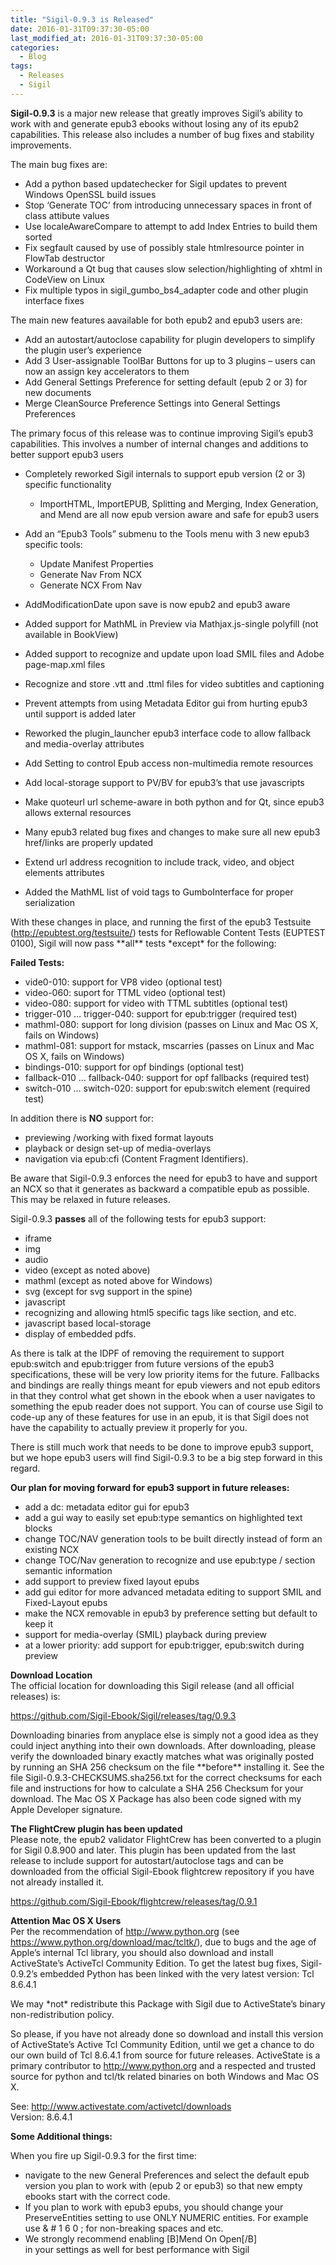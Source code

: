 ```yaml
---
title: "Sigil-0.9.3 is Released"
date: 2016-01-31T09:37:30-05:00
last_modified_at: 2016-01-31T09:37:30-05:00
categories:
  - Blog
tags:
  - Releases
  - Sigil
---
```


__Sigil-0.9.3__ is a major new release that greatly improves Sigil’s ability to work with and generate epub3 ebooks without losing any of its epub2 capabilities. This release also includes a number of bug fixes and stability improvements.

The main bug fixes are:

*   Add a python based updatechecker for Sigil updates to prevent Windows OpenSSL build issues
*   Stop ‘Generate TOC’ from introducing unnecessary spaces in front of class attibute values
*   Use localeAwareCompare to attempt to add Index Entries to build them sorted
*   Fix segfault caused by use of possibly stale htmlresource pointer in FlowTab destructor
*   Workaround a Qt bug that causes slow selection/highlighting of xhtml in CodeView on Linux
*   Fix multiple typos in sigil\_gumbo\_bs4\_adapter code and other plugin interface fixes

The main new features aavailable for both epub2 and epub3 users are:

*   Add an autostart/autoclose capability for plugin developers to simplify the plugin user’s experience
*   Add 3 User-assignable ToolBar Buttons for up to 3 plugins – users can now an assign key accelerators to them
*   Add General Settings Preference for setting default (epub 2 or 3) for new documents
*   Merge CleanSource Preference Settings into General Settings Preferences

The primary focus of this release was to continue improving Sigil’s epub3 capabilities. This involves a number of internal changes and additions to better support epub3 users

*   Completely reworked Sigil internals to support epub version (2 or 3) specific functionality
    
    *   ImportHTML, ImportEPUB, Splitting and Merging, Index Generation, and Mend are all now epub version aware and safe for epub3 users 
    
    
    
*   Add an “Epub3 Tools” submenu to the Tools menu with 3 new epub3 specific tools:
    
    *   Update Manifest Properties
    *   Generate Nav From NCX
    *   Generate NCX From Nav 
    
    
    
*   AddModificationDate upon save is now epub2 and epub3 aware
*   Added support for MathML in Preview via Mathjax.js-single polyfill (not available in BookView)
*   Added support to recognize and update upon load SMIL files and Adobe page-map.xml files
*   Recognize and store .vtt and .ttml files for video subtitles and captioning
*   Prevent attempts from using Metadata Editor gui from hurting epub3 until support is added later
*   Reworked the plugin\_launcher epub3 interface code to allow fallback and media-overlay attributes
*   Add Setting to control Epub access non-multimedia remote resources
*   Add local-storage support to PV/BV for epub3’s that use javascripts
*   Make quoteurl url scheme-aware in both python and for Qt, since epub3 allows external resources
*   Many epub3 related bug fixes and changes to make sure all new epub3 href/links are properly updated
*   Extend url address recognition to include track, video, and object elements attributes
*   Added the MathML list of void tags to GumboInterface for proper serialization

With these changes in place, and running the first of the epub3 Testsuite (<http://epubtest.org/testsuite/>) tests for Reflowable Content Tests (EUPTEST 0100), Sigil will now pass \*\*all\*\* tests \*except\* for the following:

__Failed Tests:__

*   vide0-010: support for VP8 video (optional test)
*   video-060: suport for TTML video (optional test)
*   video-080: support for video with TTML subtitles (optional test)
*   trigger-010 … trigger-040: support for epub:trigger (required test)
*    mathml-080: support for long division (passes on Linux and Mac OS X, fails on Windows)
*    mathml-081: support for mstack, mscarries (passes on Linux and Mac OS X, fails on Windows)
*   bindings-010: support for opf bindings (optional test)
*   fallback-010 … fallback-040: support for opf fallbacks (required test)
*   switch-010 … switch-020: support for epub:switch element (required test)

In addition there is __NO__ support for:

*   previewing /working with fixed format layouts
*   playback or design set-up of media-overlays
*   navigation via epub:cfi (Content Fragment Identifiers).

Be aware that Sigil-0.9.3 enforces the need for epub3 to have and support an NCX so that it generates as backward a compatible epub as possible. This may be relaxed in future releases.

Sigil-0.9.3 __passes__ all of the following tests for epub3 support: 

*   iframe
*   img
*   audio
*   video (except as noted above)
*   mathml (except as noted above for Windows)
*   svg (except for svg support in the spine)
*   javascript
*   recognizing and allowing html5 specific tags like section, and etc.
*   javascript based local-storage
*   display of embedded pdfs.

As there is talk at the IDPF of removing the requirement to support epub:switch and epub:trigger from future versions of the epub3 specifications, these will be very low priority items for the future. Fallbacks and bindings are really things meant for epub viewers and not epub editors in that they control what get shown in the ebook when a user navigates to something the epub reader does not support. You can of course use Sigil to code-up any of these features for use in an epub, it is that Sigil does not have the capability to actually preview it properly for you.

There is still much work that needs to be done to improve epub3 support, but we hope epub3 users will find Sigil-0.9.3 to be a big step forward in this regard.

__Our plan for moving forward for epub3 support in future releases:__

*   add a dc: metadata editor gui for epub3
*   add a gui way to easily set epub:type semantics on highlighted text blocks
*   change TOC/NAV generation tools to be built directly instead of form an existing NCX
*   change TOC/Nav generation to recognize and use epub:type / section semantic information
*   add support to preview fixed layout epubs
*   add gui editor for more advanced metadata editing to support SMIL and Fixed-Layout epubs
*   make the NCX removable in epub3 by preference setting but default to keep it
*   support for media-overlay (SMIL) playback during preview
*   at a lower priority: add support for epub:trigger, epub:switch during preview

__Download Location__  
The official location for downloading this Sigil release (and all official releases) is:

 <https://github.com/Sigil-Ebook/Sigil/releases/tag/0.9.3>

Downloading binaries from anyplace else is simply not a good idea as they could inject anything into their own downloads. After downloading, please verify the downloaded binary exactly matches what was originally posted by running an SHA 256 checksum on the file \*\*before\*\* installing it. See the file Sigil-0.9.3-CHECKSUMS.sha256.txt for the correct checksums for each file and instructions for how to calculate a SHA 256 Checksum for your download. The Mac OS X Package has also been code signed with my Apple Developer signature. 

__The FlightCrew plugin has been updated__  
Please note, the epub2 validator FlightCrew has been converted to a plugin for Sigil 0.8.900 and later. This plugin has been updated from the last release to include support for autostart/autoclose tags and can be downloaded from the official Sigil-Ebook flightcrew repository if you have not already installed it.

 <https://github.com/Sigil-Ebook/flightcrew/releases/tag/0.9.1>

__Attention Mac OS X Users__  
Per the recommendation of <http://www.python.org> (see <https://www.python.org/download/mac/tcltk/>), due to bugs and the age of Apple’s internal Tcl library, you should also download and install ActiveState’s ActiveTcl Community Edition. To get the latest bug fixes, Sigil-0.9.2’s embedded Python has been linked with the very latest version: Tcl 8.6.4.1

We may \*not\* redistribute this Package with Sigil due to ActiveState’s binary non-redistribution policy.

So please, if you have not already done so download and install this version of ActiveState’s Active Tcl Community Edition, until we get a chance to do our own build of Tcl 8.6.4.1 from source for future releases. ActiveState is a primary contributor to <http://www.python.org> and a respected and trusted source for python and tcl/tk related binaries on both Windows and Mac OS X.

 See: <http://www.activestate.com/activetcl/downloads>  
 Version: 8.6.4.1 

__Some Additional things:__

When you fire up Sigil-0.9.3 for the first time:

*   navigate to the new General Preferences and select the default epub version you plan to work with (epub 2 or epub3) so that new empty ebooks start with the correct code.
*   If you plan to work with epub3 epubs, you should change your PreserveEntities setting to use ONLY NUMERIC entities. For example use &amp; \# 1 6 0 ; for non-breaking spaces and etc.
*   We strongly recommend enabling \[B\]Mend On Open\[/B\]  
     in your settings as well for best performance with Sigil